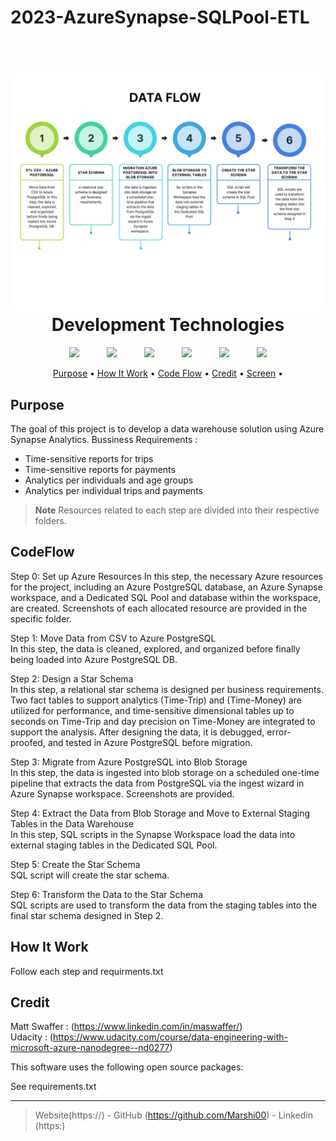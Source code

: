 # 2023-AzureSynapse-SQLPool-ETL
 
<h1 align="center">
  <br>
  <img src="images/Flow Chart.pdf"  width="1100">
  <br>
  Development Technologies 
  <br>
</h1>



<p align="center">
  <img width="75px" hspace="20" src="https://cdn-icons-png.flaticon.com/512/5968/5968350.png"  />
  <img width="75px" hspace="20" src="https://cdn-icons-png.flaticon.com/512/2369/2369466.png"  />
  <img width="95px" hspace="20" src="https://www.desertislesql.com/wordpress1/wp-content/uploads/2020/07/AzureSynapseAnalytics.png"  />
  <img width="95px" hspace="20" src="https://gravitydata.co/wp-content/uploads/2021/06/Azure-DB-for-Postgres.png" />
  <img width="95px" hspace="20" src="https://cdn.wccftech.com/wp-content/uploads/2016/05/Azure_.png" />
  <img width="95px" hspace="20" src="https://miro.medium.com/max/480/1*AY-sZx8BFlDc130h6NLeZg.png" />


 
  
</p>

<p align="center">
  <a href="#Purpose">Purpose</a> •
  <a href="#how-to-use">How It Work</a> •
  <a href="#CodeFlow">Code Flow</a> •
  <a href="#Credit">Credit</a> •
  <a href="#Screen">Screen</a> •

</p>

## Purpose
The goal of this project is to develop a data warehouse solution using Azure Synapse Analytics.
Bussiness Requirements :
* Time-sensitive reports for trips
* Time-sensitive reports for payments
* Analytics per individuals and age groups
* Analytics per individual trips and payments 

> **Note**
> Resources related to each step are divided into their respective folders.

## CodeFlow

Step 0: Set up Azure Resources
In this step, the necessary Azure resources for the project, including an Azure PostgreSQL database, an Azure Synapse workspace, and a Dedicated SQL Pool and database within the workspace, are created. Screenshots of each allocated resource are provided in the specific folder.

Step 1: Move Data from CSV to Azure PostgreSQL <br>
In this step, the data is cleaned, explored, and organized before finally being loaded into Azure PostgreSQL DB.

Step 2: Design a Star Schema <br>
In this step, a relational star schema is designed per business requirements. Two fact tables to support analytics (Time-Trip) and (Time-Money) are utilized for performance, and time-sensitive dimensional tables up to seconds on Time-Trip and day precision on Time-Money are integrated to support the analysis. After designing the data, it is debugged, error-proofed, and tested in Azure PostgreSQL before migration.

Step 3: Migrate from Azure PostgreSQL into Blob Storage <br>
In this step, the data is ingested into blob storage on a scheduled one-time pipeline that extracts the data from PostgreSQL via the ingest wizard in Azure Synapse workspace. Screenshots are provided.

Step 4: Extract the Data from Blob Storage and Move to External Staging Tables in the Data Warehouse <br>
In this step, SQL scripts in the Synapse Workspace load the data into external staging tables in the Dedicated SQL Pool.

Step 5: Create the Star Schema <br>
SQL script will create the star schema.

Step 6: Transform the Data to the Star Schema <br>
SQL scripts are used to transform the data from the staging tables into the final star schema designed in Step 2.




## How It Work
Follow each step and requirments.txt 

## Credit
Matt Swaffer : (https://www.linkedin.com/in/maswaffer/)
<br>
Udacity : (https://www.udacity.com/course/data-engineering-with-microsoft-azure-nanodegree--nd0277)
<p></p>
This software uses the following open source packages:
<p></p>
See requirements.txt






---

> Website(https://) -
> GitHub (https://github.com/Marshi00) - 
> Linkedin (https:)

